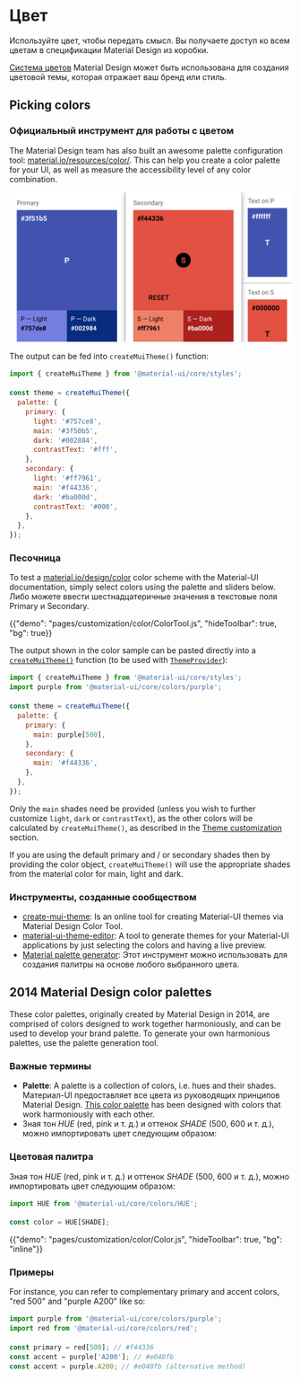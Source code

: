 # Цвет

<p class="description">Используйте цвет, чтобы передать смысл. Вы получаете доступ ко всем цветам в спецификации Material Design из коробки.</p>

[Система цветов](https://material.io/design/color/) Material Design может быть использована для создания цветовой темы, которая отражает ваш бренд или стиль.

## Picking colors

### Официальный инструмент для работы с цветом

The Material Design team has also built an awesome palette configuration tool: [material.io/resources/color/](https://material.io/resources/color/). This can help you create a color palette for your UI, as well as measure the accessibility level of any color combination.

<a href="https://material.io/resources/color/#!/?view.left=0&view.right=0&primary.color=3F51B5&secondary.color=F44336" target="_blank" rel="noopener nofollow">
  <img src="/static/images/color/colorTool.png" alt="Официальный инструмент для работы с цветом" style="width: 574px" />
</a>
  
  


The output can be fed into `createMuiTheme()` function:

```js
import { createMuiTheme } from '@material-ui/core/styles';

const theme = createMuiTheme({
  palette: {
    primary: {
      light: '#757ce8',
      main: '#3f50b5',
      dark: '#002884',
      contrastText: '#fff',
    },
    secondary: {
      light: '#ff7961',
      main: '#f44336',
      dark: '#ba000d',
      contrastText: '#000',
    },
  },
});
```

### Песочница

To test a [material.io/design/color](https://material.io/design/color/) color scheme with the Material-UI documentation, simply select colors using the palette and sliders below. Либо можете ввести шестнадцатеричные значения в текстовые поля Primary и Secondary.

{{"demo": "pages/customization/color/ColorTool.js", "hideToolbar": true, "bg": true}}

The output shown in the color sample can be pasted directly into a [`createMuiTheme()`](/customization/theming/#createmuitheme-options-theme) function (to be used with [`ThemeProvider`](/customization/theming/#theme-provider)):

```jsx
import { createMuiTheme } from '@material-ui/core/styles';
import purple from '@material-ui/core/colors/purple';

const theme = createMuiTheme({
  palette: {
    primary: {
      main: purple[500],
    },
    secondary: {
      main: '#f44336',
    },
  },
});
```

Only the `main` shades need be provided (unless you wish to further customize `light`, `dark` or `contrastText`), as the other colors will be calculated by `createMuiTheme()`, as described in the [Theme customization](/customization/palette/) section.

If you are using the default primary and / or secondary shades then by providing the color object, `createMuiTheme()` will use the appropriate shades from the material color for main, light and dark.

### Инструменты, созданные сообществом

- [create-mui-theme](https://react-theming.github.io/create-mui-theme/): Is an online tool for creating Material-UI themes via Material Design Color Tool.
- [material-ui-theme-editor](https://in-your-saas.github.io/material-ui-theme-editor/): A tool to generate themes for your Material-UI applications by just selecting the colors and having a live preview.
- [Material palette generator](https://material.io/inline-tools/color/): Этот инструмент можно использовать для создания палитры на основе любого выбранного цвета.

## 2014 Material Design color palettes

These color palettes, originally created by Material Design in 2014, are comprised of colors designed to work together harmoniously, and can be used to develop your brand palette. To generate your own harmonious palettes, use the palette generation tool.

### Важные термины

- **Palette**: A palette is a collection of colors, i.e. hues and their shades. Материал-UI предоставляет все цвета из руководящих принципов Material Design. [This color palette](#color-palette) has been designed with colors that work harmoniously with each other.
- Зная тон *HUE* (red, pink и т. д.) и оттенок *SHADE* (500, 600 и т. д.), можно импортировать цвет следующим образом:

### Цветовая палитра

Зная тон *HUE* (red, pink и т. д.) и оттенок *SHADE* (500, 600 и т. д.), можно импортировать цвет следующим образом:

```jsx
import HUE from '@material-ui/core/colors/HUE';

const color = HUE[SHADE];
```

{{"demo": "pages/customization/color/Color.js", "hideToolbar": true, "bg": "inline"}}

### Примеры

For instance, you can refer to complementary primary and accent colors, "red 500" and "purple A200" like so:

```js
import purple from '@material-ui/core/colors/purple';
import red from '@material-ui/core/colors/red';

const primary = red[500]; // #f44336
const accent = purple['A200']; // #e040fb
const accent = purple.A200; // #e040fb (alternative method)
```